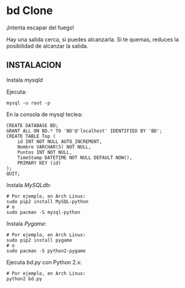 bd Clone
==

¡Intenta escapar del fuego!

Hay una salida cerca, si puedes alcanzarla.
Si te quemas, reduces la posibilidad de alcanzar la salida.

INSTALACION
--

Instala _mysqld_ 

Ejecuta:

	mysql -u root -p

En la consola de mysql teclea:

	CREATE DATABASE BD;
	GRANT ALL ON BD.* TO 'BD'@'localhost' IDENTIFIED BY 'BD';
	CREATE TABLE Top (
		id INT NOT NULL AUTO_INCREMENT, 
		Nombre VARCHAR(5) NOT NULL, 
		Puntos INT NOT NULL, 
		TimeStamp DATETIME NOT NULL DEFAULT NOW(),
		PRIMARY KEY (id)
	);
	QUIT;

Instala _MySQLdb_:
	
	# Por ejemplo, en Arch Linux:
	sudo pip2 install MySQL-python
	# o
	sudo pacman -S mysql-python

Instala _Pygame_:
	
	# Por ejemplo, en Arch Linux:
	sudo pip2 install pygame
	# o
	sudo pacman -S python2-pygame

Ejecuta _bd.py_ con Python 2.x:

	# Por ejemplo, en Arch Linux:
	python2 bd.py
	
